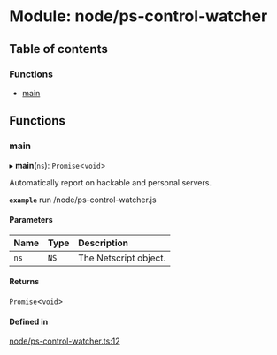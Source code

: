 # Module: node/ps-control-watcher

## Table of contents

### Functions

- [main](../wiki/node.ps-control-watcher#main)

## Functions

### main

▸ **main**(`ns`): `Promise`<`void`\>

Automatically report on hackable and personal servers.

**`example`**
run /node/ps-control-watcher.js

#### Parameters

| Name | Type | Description |
| :------ | :------ | :------ |
| `ns` | `NS` | The Netscript object. |

#### Returns

`Promise`<`void`\>

#### Defined in

[node/ps-control-watcher.ts:12](https://github.com/vladzaharia/bitburner/blob/89080f7/src/node/ps-control-watcher.ts#L12)
